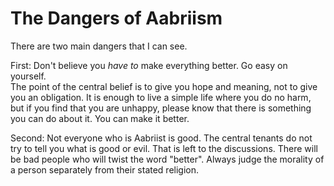 # The Dangers of Aabriism

There are two main dangers that I can see.

First:  Don't believe you *have to* make everything better.  Go easy on yourself.  
The point of the central belief is to give you hope and meaning, not to give you an obligation.  It is enough to live a simple life where you do no harm, but if you find that you are unhappy, please know that there is something you can do about it.  You can make it better.

Second:  Not everyone who is Aabriist is good.  The central tenants do not try to tell you what is good or evil.  That is left to the discussions. There will be bad people who will twist the word "better".  Always judge the morality of a person separately from their stated religion.
